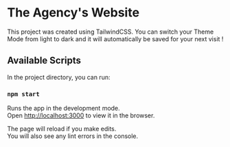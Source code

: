 # The Agency's Website

This project was created using TailwindCSS.
You can switch your Theme Mode from light to dark and it will automatically be saved for your next visit ! 

## Available Scripts

In the project directory, you can run:

### `npm start`

Runs the app in the development mode.\
Open [http://localhost:3000](http://localhost:3000) to view it in the browser.

The page will reload if you make edits.\
You will also see any lint errors in the console.
